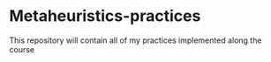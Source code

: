 # Metaheuristics-practices
This repository will contain all of my practices implemented along the course

